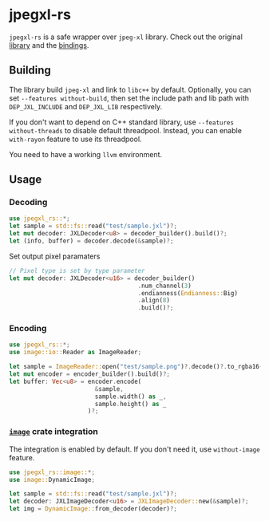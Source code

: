 # jpegxl-rs

`jpegxl-rs` is a safe wrapper over `jpeg-xl` library. Check out the original [library](https://gitlab.com/wg1/jpeg-xl)
and the [bindings](https://github.com/inflation/jpegxl-sys).

## Building

The library build `jpeg-xl` and link to `libc++` by default. Optionally, you can set `--features without-build`, then
set the include path and lib path with `DEP_JXL_INCLUDE` and `DEP_JXL_LIB` respectively.

If you don't want to depend on C++ standard library, use `--features without-threads` to disable default threadpool.
Instead, you can enable `with-rayon` feature to use its threadpool.

You need to have a working `llvm` environment.

## Usage

### Decoding

```rust
use jpegxl_rs::*;
let sample = std::fs::read("test/sample.jxl")?;
let mut decoder: JXLDecoder<u8> = decoder_builder().build()?;
let (info, buffer) = decoder.decode(&sample)?;
```

Set output pixel paramaters

```rust
// Pixel type is set by type parameter
let mut decoder: JXLDecoder<u16> = decoder_builder()
                                    .num_channel(3)
                                    .endianness(Endianness::Big)
                                    .align(8)
                                    .build()?;
```

### Encoding

```rust
use jpegxl_rs::*;
use image::io::Reader as ImageReader;

let sample = ImageReader::open("test/sample.png")?.decode()?.to_rgba16();
let mut encoder = encoder_builder().build()?;
let buffer: Vec<u8> = encoder.encode(
                        &sample, 
                        sample.width() as _, 
                        sample.height() as _
                      )?;
```

### [`image`](https://crates.io/crates/image) crate integration

The integration is enabled by default. If you don't need it, use `without-image` feature.

```rust
use jpegxl_rs::image::*;
use image::DynamicImage;

let sample = std::fs::read("test/sample.jxl")?;
let decoder: JXLImageDecoder<u16> = JXLImageDecoder::new(&sample)?;
let img = DynamicImage::from_decoder(decoder)?;       
```
